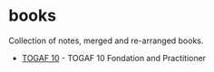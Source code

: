 # books
Collection of notes, merged and re-arranged books.

<ul>
<li class="has-line-data" data-line-start="56" data-line-end="57"><a href="https://github.com/mrhezqhe/books/blob/main/togaf-10-foundation-and-practitioner.md">TOGAF 10</a> - TOGAF 10 Fondation and Practitioner</li>
</ul>
